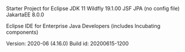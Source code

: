 Starter Project for Eclipse
	JDK 11
	Wildfly 19.1.00
	JSF
	JPA (no config file)
	JakartaEE 8.0.0
	
	
Eclipse IDE for Enterprise Java Developers (includes Incubating components)

Version: 2020-06 (4.16.0)
Build id: 20200615-1200